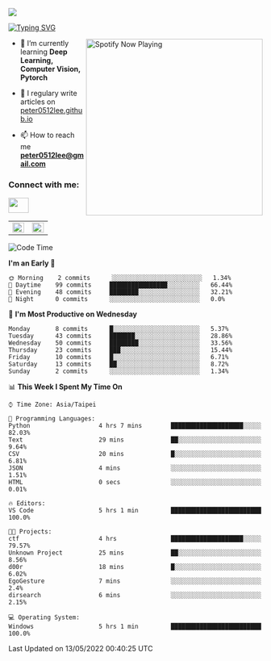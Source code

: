 ![](https://komarev.com/ghpvc/?username=peter0512lee&color=ff69b4)

[![Typing SVG](https://readme-typing-svg.herokuapp.com?color=F742BA&size=22&lines=Hi!+I'm+JYL)](https://git.io/typing-svg)

[<img src="https://spotify-now-playing.peter0512lee.vercel.app/api/spotify-playing" alt="Spotify Now Playing" width="350" align="right" />](https://open.spotify.com/user/21iyoswqgnkoe7peuesmqnhgy)

- 🌱 I’m currently learning **Deep Learning, Computer Vision, Pytorch**

- 📝 I regulary write articles on [peter0512lee.github.io](https://peter0512lee.github.io/)

- 📫 How to reach me **peter0512lee@gmail.com**

<h3 align="left">Connect with me:</h3>
<p align="left">
<a href="https://linkedin.com/in/jie-ying-li-b43a1416b" target="blank"><img align="center" src="https://raw.githubusercontent.com/rahuldkjain/github-profile-readme-generator/master/src/images/icons/Social/linked-in-alt.svg" height="30" width="40" /></a>
<!-- <a href="https://fb.com/peter0512lee" target="blank"><img align="center" src="https://raw.githubusercontent.com/rahuldkjain/github-profile-readme-generator/master/src/images/icons/Social/facebook.svg" alt="peter0512lee" height="30" width="40" /></a> -->
<!-- <a href="https://instagram.com/etiquette_ying" target="blank"><img align="center" src="https://raw.githubusercontent.com/rahuldkjain/github-profile-readme-generator/master/src/images/icons/Social/instagram.svg" alt="etiquette_ying" height="30" width="40" /></a> -->
<!-- <a href="https://medium.com/@peter0512lee" target="blank"><img align="center" src="https://raw.githubusercontent.com/rahuldkjain/github-profile-readme-generator/master/src/images/icons/Social/medium.svg" alt="@peter0512lee" height="30" width="40" /></a> -->
</p>

<table><tr><td valign="top" width="50%">

<img src="https://github-readme-stats.vercel.app/api?username=peter0512lee&hide_border=true&show_icons=true&locale=en" align="left" style="width: 100%" />

</td><td valign="top" width="50%">

<img src="https://github-readme-stats.vercel.app/api/top-langs?username=peter0512lee&hide_border=true&show_icons=true&locale=en&layout=compact" align="left" style="width: 100%" />

</td></tr></table>  

<!--START_SECTION:waka-->
![Code Time](http://img.shields.io/badge/Code%20Time-0%20secs-blue)

**I'm an Early 🐤** 

```text
🌞 Morning    2 commits      ░░░░░░░░░░░░░░░░░░░░░░░░░   1.34% 
🌆 Daytime    99 commits     ████████████████░░░░░░░░░   66.44% 
🌃 Evening    48 commits     ████████░░░░░░░░░░░░░░░░░   32.21% 
🌙 Night      0 commits      ░░░░░░░░░░░░░░░░░░░░░░░░░   0.0%

```
📅 **I'm Most Productive on Wednesday** 

```text
Monday       8 commits      █░░░░░░░░░░░░░░░░░░░░░░░░   5.37% 
Tuesday      43 commits     ███████░░░░░░░░░░░░░░░░░░   28.86% 
Wednesday    50 commits     ████████░░░░░░░░░░░░░░░░░   33.56% 
Thursday     23 commits     ███░░░░░░░░░░░░░░░░░░░░░░   15.44% 
Friday       10 commits     █░░░░░░░░░░░░░░░░░░░░░░░░   6.71% 
Saturday     13 commits     ██░░░░░░░░░░░░░░░░░░░░░░░   8.72% 
Sunday       2 commits      ░░░░░░░░░░░░░░░░░░░░░░░░░   1.34%

```


📊 **This Week I Spent My Time On** 

```text
⌚︎ Time Zone: Asia/Taipei

💬 Programming Languages: 
Python                   4 hrs 7 mins        ████████████████████░░░░░   82.03% 
Text                     29 mins             ██░░░░░░░░░░░░░░░░░░░░░░░   9.64% 
CSV                      20 mins             █░░░░░░░░░░░░░░░░░░░░░░░░   6.81% 
JSON                     4 mins              ░░░░░░░░░░░░░░░░░░░░░░░░░   1.51% 
HTML                     0 secs              ░░░░░░░░░░░░░░░░░░░░░░░░░   0.01%

🔥 Editors: 
VS Code                  5 hrs 1 min         █████████████████████████   100.0%

🐱‍💻 Projects: 
ctf                      4 hrs               ████████████████████░░░░░   79.57% 
Unknown Project          25 mins             ██░░░░░░░░░░░░░░░░░░░░░░░   8.56% 
d00r                     18 mins             █░░░░░░░░░░░░░░░░░░░░░░░░   6.02% 
EgoGesture               7 mins              ░░░░░░░░░░░░░░░░░░░░░░░░░   2.4% 
dirsearch                6 mins              ░░░░░░░░░░░░░░░░░░░░░░░░░   2.15%

💻 Operating System: 
Windows                  5 hrs 1 min         █████████████████████████   100.0%

```


 Last Updated on 13/05/2022 00:40:25 UTC
<!--END_SECTION:waka-->


<!--
**peter0512lee/peter0512lee** is a ✨ _special_ ✨ repository because its `README.md` (this file) appears on your GitHub profile.


